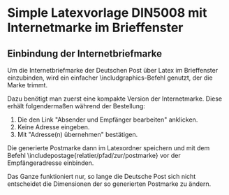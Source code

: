 # Simple Latexvorlage DIN5008 mit Internetmarke im Brieffenster



## Einbindung der Internetbriefmarke

Um die Internetbriefmarke der Deutschen Post über Latex im Brieffenster einzubinden, wird ein einfacher \includgraphics-Befehl genutzt, der die Marke trimmt. 

Dazu benötigt man zuerst eine kompakte Version der Internetmarke. Diese erhält folgendermaßen während der Bestellung:

1. Die den Link "Absender und Empfänger bearbeiten" anklicken.
2. Keine Adresse eingeben.
3.  Mit "Adresse(n) übernehmen" bestätigen. 

Die generierte Postmarke dann im Latexordner speichern und mit dem Befehl \includepostage{relatier/pfad/zur/postmarke} vor der Empfängeradresse einbinden. 

Das Ganze funktioniert nur, so lange die Deutsche Post sich nicht entscheidet die Dimensionen der so generierten Postmarke zu ändern.
